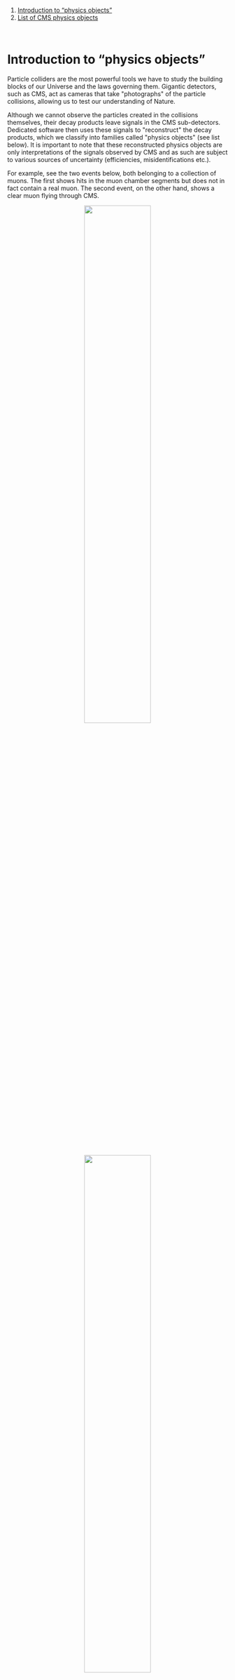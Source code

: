 
1. [Introduction to “physics objects”](#what)
2. [List of CMS physics objects](#list)

<br>

# <div id="what"> Introduction to “physics objects” </div>

Particle colliders are the most powerful tools we have to study the building blocks of our Universe and the laws governing them. Gigantic detectors, such as CMS, act as cameras that take "photographs" of the particle collisions, allowing us to test our understanding of Nature.

Although we cannot observe the particles created in the collisions themselves, their decay products leave signals in the CMS sub-detectors. Dedicated software then uses these signals to "reconstruct" the decay products, which we classify into families called "physics objects" (see list below). It is important to note that these reconstructed physics objects are only interpretations of the signals observed by CMS and as such are subject to various sources of uncertainty (efficiencies, misidentifications etc.).

For example, see the two events below, both belonging to a collection of muons. The first shows hits in the muon chamber segments but does not in fact contain a real muon. The second event, on the other hand, shows a clear muon flying through CMS.

<center>
<img src="/static/docs/cms-physics-objects-2010/bad_mu.gif" width="55%" align="middle">
<img src="/static/docs/cms-physics-objects-2010/good_mu.gif" width="55%" align="middle" vspace="20">
</center>

Like assembling a jigsaw puzzle, we have to put together all the individual information about the physics objects from each collision to get a picture of what took place at the collision point. Analysing several (trillions!) of collisions allow us to look for patterns in the data that may correspond to previously undiscovered particles or phenomena, or allow us to make even more precise measurements of known phenomena.

Standard collections of physics objects can be used for the vast majority of CMS analyses without further tweaking. However, different analyses may require different combinations of physics objects and information about how they are related. The trick is to balance efficiency of data selection (select as many objects of a particular type) versus the fake rate (probability of misidentification).

---

Below, you will find the collections for the CMS physics objects in the AOD files — electrons, photons, muons, jets (and a special subset, b-jets) and missing transverse energy (MET) — along with information on how to perform some simple analyses using these. With this knowledge and [the example we provide](/getting-started/CMS), you should be able to select the objects and collections suitable for the analyses you intend to perform.

---

**A note about Particle Flow**: The particle-flow algorithm aims at reconstructing and identifying all stable particles in the event, i.e., electrons, muons, photons, charged hadrons and neutral hadrons, with a thorough combination of all CMS sub-detectors towards an optimal determination of their direction, energy and type. This list of individual particles is then used, as if it came from a Monte-Carlo event generator, to build jets (from which the quark and gluon energies and directions are inferred), to determine the missing transverse energy (which gives an estimate of the direction and energy of the neutrinos and other invisible particles), to reconstruct and identify taus from their decay products and more. To learn more about it, it would be good to start with the public note [CMS-PAS-PFT-09-001](https://cds.cern.ch/record/1194487?ln=en), which explains the concepts. You can also check [CMS-PAS-PFT-10-001](https://cds.cern.ch/record/1247373?ln=en), [CMS-PAS-PFT-10-002](https://cds.cern.ch/record/1279341?ln=en) and [CMS-PAS-PFT-10-003](https://cds.cern.ch/record/1279347?ln=en) for information regarding the commissioning done in 2010, although these notes are less adapted for general use.

<br>

# <div id="list">  List of CMS physics objects </div>

<br>


## <div id="electron2011"> Electrons <img src="/static/docs/cms-physics-objects-2011/electron.png" width="10%" align="right"> </div>

The collection most commonly used in 2011 data was `recoGsfElectrons_gsfElectrons__RECO` (collection of objects type `reco::GsfElectron`).

Energy and momentum were "ready-to-use". However an additional selection was needed for identification. The cuts can be found [here](https://twiki.cern.ch/twiki/bin/view/CMSPublic/EgammaPublicData), with information on how to access the variables and the value to be applied for different selections.

It is important to apply identification and isolation selection to avoid large background contamination.

<br>


## <div id="photon2011"> Photons <img src="/static/docs/cms-physics-objects-2011/photon.png" width="10%" align="right"> </div>

The collection most commonly used in 2011 data was `recoPhotons_photons__RECO` (collection of objects type `reco::Photon`).

The energy and momentum were ready to use. However for photon identification additional selection needs to be applied. These cuts are listed in [Table 1 here [PDF]](http://cms-physics.web.cern.ch/cms-physics/public/EGM-10-006-pas.pdf).

Converted photons are included in the above mentioned collection. The conversion seeded by the ECAL clusters were already attached to the photon collection and can be accessed with this information.

Difference between "AllConversions" and "conversions": "AllConversions" are conversion seeded with tracking properties, while "conversions" are seeding by the ECAL clusters. The latter are very similar to the conversion also linked to the photon, it slightly differs for p<sub>T</sub> cuts.

The default collection of photons has a very very loose pre-selection. Basically every energy deposit in the ECAL with E<sub>T</sub> > 10 GeV and HCAL energy / ECAL energy < 0.5 is reconstructed as a photon. This means that without any additional selection the background is very very large and it is not usable for any analysis.

<br>


## <div id="muon2011"> Muons <img src="/static/docs/cms-physics-objects-2011/muon.png" width="10%" align="right"> </div>

The muons most commonly used in 2011 data analysis are contained in the collection `recoMuons_muon__RECO`.

This includes muons identified by the Particle-Flow algorithm as well.

Most of the muon properties (e.g. momentum and isolation variables) are available in the `reco::Muon` object collection, ready to use. Some precaution in the choice of the momentum or isolation definition may be needed, depending on the analysis (see below). Some additional corrections to the muon momentum (in general very small, < 1%) can be applied, and are especially recommended for precision measurements. These are provided centrally by the muon POG and are to be applied on top of the momentum stored in the `reco::Muon` object. In general, the objects in the `reco::Muon` collection cannot be used "out of the box", but some further selections are necessary. The most widely used IDs are documented in [CMS-DP-2014-020](https://cds.cern.ch/record/1712504).

#### Things to remember

1.  The `reco::Muon` collection includes muons reconstructed by different algorithms: fit in the muon chambers alone (standalone muons), fit in the Tracker alone + matching with muon hits (Tracker muons), and combined fit of Tracker and muon hits (global muons). Not all the objects included in this collection are suitable for every analysis: e.g. it contains non-prompt muons from hadron decays or fake muons produced by random matching of hadron tracks with muon-chamber hits. Therefore further selections and identification criteria must be applied to reject fake or background muons. Five main selections are recommended for 2011 data analysis:
    1. the Soft Muon selection, optimised for low-p<sub>T</sub> muons (p<sub>T</sub> < ~10 GeV/c) and used in B-physics and Quarkonia analyses;
    2. the Loose Muon selection, useful for analyses with multi-lepton final states where high efficiency on muons is important (H→ZZ→4l analysis, for example);
    3. the Tight Muon selection, most effective in rejecting non-prompt muons from decays and used in many CMS analyses (e.g. those involving muons from W and Z);
    4. the high-p<sub>T</sub> selection, similar to the Tight one, but imposing additional requirements on the quality of the measured momentum;
    5. the Particle-Flow Muon selection, which is required by the Tight and Loose identifications and which uses information from all sub-detectors to select with high efficiency isolated and non-isolated muons, while rejecting fake muons from hadron mis-identification, giving the best overall performance. An exact definition of the selections to be used for 2011 data analysis can be found in [CMS-DP-2014-020](https://cds.cern.ch/record/1712504).

2.  The `reco::Muon` object is recommended for all analyses involving muons with low and intermediate p<sub>T</sub> (p<sub>T</sub> < ~200 GeV/c): for p<sub>T</sub> < 200 GeV, this corresponds to the momentum obtained from the fit of the Tracker hits only; for p<sub>T</sub> > 200 GeV/c, the default momentum is chosen between the results of the Tracker-only fit and the combined fit of Tracker and muon-chamber hits, based on the quality of the two fits. For analyses involving very-high-p<sub>T</sub> muons, subject to possible energy loss by *bremsstrahlung*, dedicated refits of the global-muon track are available: the Tracker-Plus-First-Muon-Station (TPFMS) fit, which uses the Tracker and first muon-station hits; and the Picky fit, which uses hits from the Tracker and from all the muon chambers, but selecting the muon hits with tight compatibility criteria in chambers with high hit occupancy (i.e. with possible showers). The recommended choice to optimise the momentum resolution at high p<sub>T</sub> is provided by the "Tune P" algorithm, which selects the momentum obtained from the best of three different fits: the Tracker-only, the TPFMS and the Picky fit. At times, the Particle-Flow algorithm can prefer the momentum information coming from a fit other than the inner track or the Tune-P decision. In topologies such as W/Z signals, and below 200 GeV of momentum, differences between the recommended decision and Partcle-Flow are well below 0.5%. Care should be taken in analyses relying heavily on Particle-Flow and investigating topologies very different from the ones mentioned above.

3.  The isolation variables, i.e. energy or momentum deposits in cones centred around the muon track, are stored in the `reco::Muon` object, and can be used to compute different isolation definitions. The recommended ones for 2011 data analysis are the following:
    * Tracker relative isolation: scalar sum of the p<sub>T</sub> of all Tracker tracks reconstructed in a cone of radius $\Delta R = \sqrt (\Delta η^2 + \Delta \phi^2) < 0.3$ centred on the muon track direction;
    * combined relative PF isolation mitigated against pile-up using $\Delta \beta$ method: sum of the p<sum>T</sum> of all PF charged hadrons coming from the primary vertex + max(sum p<sum>T</sum> of neutral hadrons and photons − 0.5 x sum p<sum>T</sum> of charged hadrons coming from pile-up vertices, 0). The recommended cone radius to be used to compute all the above, in case of PF isolation is $\Delta R = \sqrt (\Delta η^2 + \Delta \phi^2) < 0.4$.

<br>


## <div id="jetmet2011"> Jets and missing transverse energy (MET) <img src="/static/docs/cms-physics-objects-2011/jet.png" width="10%" align="right"> </div>

(N.B.: b-jets described separately [below](#bjet2011))

The most commonly used variants of jets and missing E<sub>T</sub> are:

*   `recoPFJets_ak5PFJets__RECO` (collection of objects of type `reco::PFJet`)
*   `recoPFMETs_pfMet__RECO` (collection of objects of type `reco::PFMET`)

The jets typically require Jet Energy Correction (JEC) to be applied, and the preference for MET is to apply so-called type-I corrections, which propagate the JEC to MET. The jets should have a JEC stored, although this is often re-run for analysis with the latest version of JEC constants. The 2011 AOD should have a reasonable JEC, although there may have been slight changes to JEC in later re-reco versions that we have not propagated all the way.

For most educational purposes, the PF jets and MET are ready to use after JEC and type-I, since the corrections are relatively small (typically < 5% and mostly < 10%) and the changes in the corrections would have been even smaller (typically < 2% level). The jets are validated for corrected p<sub>T</sub>>10 GeV and |η|<4.7 (this is used in type-I MET), but for most physics analyses we recommend corrected p<sub>T</sub>>30 GeV and |η|<2.5, where the jet reconstruction and calibrations are the most reliable.


#### Jets — Things to remember

1. JEC: jets should be corrected for JEC, the knowledge of which is the dominant jet systematic; the JEC uncertainties may also be available in AOD
2. JetID: jet quality cuts should be used to avoid detector problems; there should be tight and loose flags for this
3. JER: jet results should be unfolded for jet p<sub>T</sub> resolution (JER), which varies between 5–15%; if there is an accompanying MC sample, the MC JER should be oversmeared typically by 10% or more with similar uncertainty; if not, it would be useful to provide parameterised JER


#### MET — Things to remember

1. Quality flags: MET should be cleaned for detector problems; there should be several flags for these
2. Type-I: whether or not JEC is propagated to MET, the JEC is an important systematic
3. Important uncertainties are JER, JES and unclustered energy: the JER resmearing (uncertainty on JER per jet: 5–20%) and JES systematics should be propagated to MET, and unclustered energy should be considered as an extra systematic by scaling it up and down by 10%.
4. For SUSY-type analysis, MET tails often come from jets (ECAL holes, heavy flavour, JER), so analyses typically apply cuts on $\Delta \phi$(jet, MET) to ensure MET is not aligned with one of the jets

<br>


## <div id="bjet2011"> b-jets <img src="/static/docs/cms-physics-objects-2011/jet_b.png" width="10%" align="right"> </div>

The most commonly used tags in 2011 analyses were the Track Counting High Purity (collection: `trackCountingHighPurBJetTags`) and Track Counting High Efficiency (collection: `trackCountingHighEffBJetTags`).

Also in use were the Simple Secondary Vertex High Efficiency (collection: `simpleSecondaryVertexHighEffBJetTags`) and Simple Secondary Vertex High Purity (collection: `simpleSecondaryVertexHighEffBJetTags`).

Finally, later analyses on 2011 data have used the Combined Secondary Vertex (collection: `combinedSecondaryVertexBJetTags`) and maybe the Jet Probability (collection: `jetProbabilityBJetTags`) algorithms.

The collections contain the discriminator values for each jets, for the respective b-tagging algorithm. In order to decide if a jet is tagged, one has to ask the discriminator value to be greater of a specific threshold.

We define three possible thresholds (working points) for each algorithm, which correspond to the cuts on the discriminator that allow to reduce the rate of mis-identification of light jets as b-jets to 10% (loose working point), 1% (medium working point) and 0.1% (tight working point), respectively.

Monte Carlo simulation does not reproduce correctly the distributions of the b-tag discriminator observed in data. As a consequence, the efficiencies for a b-jet to be tagged (as well as the probability for a light jet to be mis-tagged) when applying a certain working point requirement is not well reproduced in MC. The BTV POG provides data-to-MC scale factors to correct the efficiencies of b-tagging (and the mis-tagging rates) predicted by the simulation.


#### Things to remember

1. The values of the discriminator threshold defining each working point for the different b-tagging algorithm: this information is available [here](https://twiki.cern.ch/twiki/bin/view/CMSPublic/BtagRecommendation2011OpenData).
2. The values of the [data-to-MC scale factors](https://twiki.cern.ch/twiki/bin/view/CMSPublic/BtagRecommendation2011OpenData#Data_MC_Scale_Factors).
3. How to apply the scale factors to the simulated events: [some examples](https://twiki.cern.ch/twiki/bin/view/CMSPublic/BtagRecommendation2011OpenData#Methods_to_Apply_b_Tagging_Effic) are provided.

<br>


## <div id="tau2011"> Taus <img src="/static/docs/cms-physics-objects-2011/tau.png" width="10%" align="right"> </div>

The hadronic tau collection most commonly used in Run-1 data is `recoPFTaus_hpsPFTauProducer__RECO` (collection of objects type `reco::PFTau`).

The energy and momentum of the tau candidates are ready to use. However for full tau identification, a set of additional selections needs to be applied. The selections correspond with steps of reconstruction and identification of hadronic taus: decay-mode finding and discrimination against jets (isolation), electrons and muons. The selections are provided as tau discriminants (collections of objects type `reco::PFTauDiscriminator`). Please consult the [full list of available discriminants](https://twiki.cern.ch/twiki/bin/view/CMSPublic/NutShellRecipeFor5312AndNewer#Discriminators) and [their usage](https://twiki.cern.ch/twiki/bin/view/CMSPublic/NutShellRecipeFor5312AndNewer#Usage).
